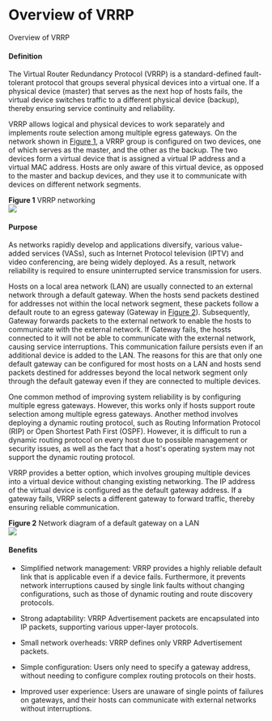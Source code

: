 Overview of VRRP
================

Overview of VRRP

#### Definition

The Virtual Router Redundancy Protocol (VRRP) is a standard-defined fault-tolerant protocol that groups several physical devices into a virtual one. If a physical device (master) that serves as the next hop of hosts fails, the virtual device switches traffic to a different physical device (backup), thereby ensuring service continuity and reliability.

VRRP allows logical and physical devices to work separately and implements route selection among multiple egress gateways. On the network shown in [Figure 1](#EN-US_CONCEPT_0000001130784052__fig_dc_vrp_vrrp_cfg_010202), a VRRP group is configured on two devices, one of which serves as the master, and the other as the backup. The two devices form a virtual device that is assigned a virtual IP address and a virtual MAC address. Hosts are only aware of this virtual device, as opposed to the master and backup devices, and they use it to communicate with devices on different network segments.

**Figure 1** VRRP networking  
![](figure/en-us_image_0000001176663839.png)

#### Purpose

As networks rapidly develop and applications diversify, various value-added services (VASs), such as Internet Protocol television (IPTV) and video conferencing, are being widely deployed. As a result, network reliability is required to ensure uninterrupted service transmission for users.

Hosts on a local area network (LAN) are usually connected to an external network through a default gateway. When the hosts send packets destined for addresses not within the local network segment, these packets follow a default route to an egress gateway (Gateway in [Figure 2](#EN-US_CONCEPT_0000001130784052__fig_dc_vrp_vrrp_cfg_010201)). Subsequently, Gateway forwards packets to the external network to enable the hosts to communicate with the external network. If Gateway fails, the hosts connected to it will not be able to communicate with the external network, causing service interruptions. This communication failure persists even if an additional device is added to the LAN. The reasons for this are that only one default gateway can be configured for most hosts on a LAN and hosts send packets destined for addresses beyond the local network segment only through the default gateway even if they are connected to multiple devices.

One common method of improving system reliability is by configuring multiple egress gateways. However, this works only if hosts support route selection among multiple egress gateways. Another method involves deploying a dynamic routing protocol, such as Routing Information Protocol (RIP) or Open Shortest Path First (OSPF). However, it is difficult to run a dynamic routing protocol on every host due to possible management or security issues, as well as the fact that a host's operating system may not support the dynamic routing protocol.

VRRP provides a better option, which involves grouping multiple devices into a virtual device without changing existing networking. The IP address of the virtual device is configured as the default gateway address. If a gateway fails, VRRP selects a different gateway to forward traffic, thereby ensuring reliable communication.

**Figure 2** Network diagram of a default gateway on a LAN  
![](figure/en-us_image_0000001176743745.png)

#### Benefits

* Simplified network management: VRRP provides a highly reliable default link that is applicable even if a device fails. Furthermore, it prevents network interruptions caused by single link faults without changing configurations, such as those of dynamic routing and route discovery protocols.
* Strong adaptability: VRRP Advertisement packets are encapsulated into IP packets, supporting various upper-layer protocols.
* Small network overheads: VRRP defines only VRRP Advertisement packets.

* Simple configuration: Users only need to specify a gateway address, without needing to configure complex routing protocols on their hosts.
* Improved user experience: Users are unaware of single points of failures on gateways, and their hosts can communicate with external networks without interruptions.